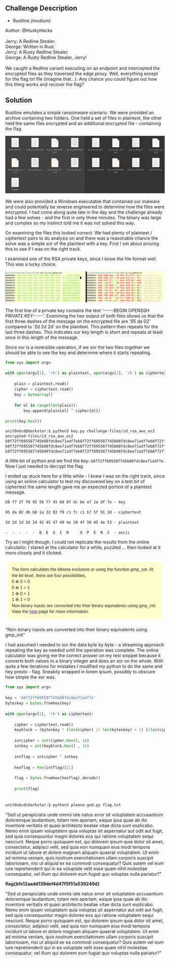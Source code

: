 
## Challenge Description

* Rustline <em>(medium)</em>

Author: @HuskyHacks<br><br>Jerry: A Redline Stealer. <br> George: Written in Rust. <br> Jerry: A Rusty Redline Stealer. <br> George: A Rusty Redline Stealer, Jerry! <br><br> We caught a Redline variant executing on an endpoint and intercepted the encrypted files as they traversed the edge proxy. Well, everything except for the flag.txt file (imagine that...). Any chance you could figure out how this thing works and recover the flag?<br>

## Solution

Rustline emulates a simple ransomware scenario. We were provided an archive containing two folders. One held a set of files in plaintext, the other held the same files encrypted and an additional encrypted file - containing the flag.

![screenshot](rustline00.png)

We were also provided a Windows executable that contained our malware and could potentially be reverse engineered to determine how the files were encrypted. I had come along quite late in the day and the challenge already had a few solves - and the first in only three minutes. The binary was large and complex so my instinct told me it was not solved this way.

On examining the files this looked correct. We had plenty of plaintext / ciphertext pairs to do analysis on and there was a reasonable chance the solve was a simple xor of the plaintext with a key. First I set about proving this to see if I was on the right track.

I examined one of the RSA private keys, since I know the file format well. This was a lucky choice.

![screenshot](rustline01.png)

The first line of a private key contains the text '-----BEGIN OPENSSH PRIVATE KEY-----'. Examining the hex output of both files shows us that the first three dashes of the message on the encrypted file are '95 da 02' compared to '2d 2d 2d' on the plaintext. This pattern then repeats for the last three dashes. This indicates our key length is short and repeats at least once in this length of the message.

Since xor is a reversible operation, if we xor the two files together we should be able to see the key and determine where it starts repeating.

```python
from sys import argv

with open(argv[1], 'rb') as plaintext, open(argv[2], 'rb') as ciphertext:

	plain = plaintext.read()
	cipher = ciphertext.read()
	key = bytearray()

	for el in range(len(plain)):
		key.append(plain[el] ^ cipher[el])

print(key.hex())
```

```
unit0xbcd@darkstar:$ python3 key.py challenge-files/id_rsa_aws_ec2 encrypted-files/id_rsa_aws_ec2
b8f72ff695587745b08fdc8ee71adf7eb8f72ff695587745b08fdc8ee71adf7eb8f72ff695587745b08fdc8ee71adf7e
b8f72ff695587745b08fdc8ee71adf7eb8f72ff695587745b08fdc8ee71adf7eb8f72ff695587745b08fdc8ee71adf7e
b8f72ff695587745b08fdc8ee71adf7eb8f72ff695587745b08fdc8ee71adf7eb8f72ff695587745b08fdc8ee71adf7e
```

A little bit of python and we find the key: `b8f72ff695587745b08fdc8ee71adf7e`. Now I just needed to decrypt the flag.

I ended up stuck here for a little while - I knew I was on the right track, since using an online calculator to test my discovered key on a test bit of ciphertext the same length gave me an expected portion of a plaintext message.

```
b8 f7 2f f6 95 58 77 45 b0 8f dc 8e e7 1a df 7e - key

95 da 02 db b8 1a 32 02 f9 c1 fc c1 b7 5f 91 2d - ciphertext

2d 2d 2d 2d 2d 42 45 47 49 4e 20 4f 50 45 4e 53 - plaintext

-  -  -  -  -  B  E  G  I  N     O  P  E  N  S  - ascii 
```

Try as I might though, I could not replicate the results from the online calculator. I stared at the calculator for a while, puzzled ... then looked at it more closely and it clicked.

![screenshot](rustline02.png)

"Non-binary inputs are converted into their binary equivalents using gmp_init"

I had assumed I needed to xor the data byte by byte - a streaming approach repeating the key as needed until the operation was complete. The online calculator was giving me the correct answer on my test snippet because it converts both values to a binary integer and does an xor on the whole. With quite a few iterations for mistakes I modified my python to do the same and hey presto - flag. Sneakily wrapped in lorem ipsum, possibly to obscure how simple the xor was.

```python
from sys import argv

key = 'b8f72ff695587745b08fdc8ee71adf7e'
byteskey = bytes.fromhex(key)

with open(argv[1], 'rb') as ciphertext:

	cipher = ciphertext.read()
	keyblock = (byteskey * (len(cipher) // len(byteskey) + 1) [:len(cipher)]

	intcipher = int(cipher.hex(), 16)
	intkey = int(keyblock.hex() , 16)

	intflag = intcipher ^ intkey

	hexflag = hex(intflag)[2:]

	flag = bytes.fromhex(hexflag).decode()

	print(flag)


unit0xbcd@darkstar:$ python3 please-god.py flag.txt

```

"Sed ut perspiciatis unde omnis iste natus error sit voluptatem accusantium doloremque laudantium, totam rem aperiam, eaque ipsa quae ab illo inventore veritatis et quasi architecto beatae vitae dicta sunt explicabo. Nemo enim ipsam voluptatem quia voluptas sit aspernatur aut odit aut fugit, sed quia consequuntur magni dolores eos qui ratione voluptatem sequi nesciunt. Neque porro quisquam est, qui dolorem ipsum quia dolor sit amet, consectetur, adipisci velit, sed quia non numquam eius modi tempora incidunt ut labore et dolore magnam aliquam quaerat voluptatem. Ut enim ad minima veniam, quis nostrum exercitationem ullam corporis suscipit laboriosam, nisi ut aliquid ex ea commodi consequatur? Quis autem vel eum iure reprehenderit qui in ea voluptate velit esse quam nihil molestiae consequatur, vel illum qui dolorem eum fugiat quo voluptas nulla pariatur?"

**flag{bfe12aadd139def4d47f5f51a539249d}**

"Sed ut perspiciatis unde omnis iste natus error sit voluptatem accusantium doloremque laudantium, totam rem aperiam, eaque ipsa quae ab illo inventore veritatis et quasi architecto beatae vitae dicta sunt explicabo. Nemo enim ipsam voluptatem quia voluptas sit aspernatur aut odit aut fugit, sed quia consequuntur magni dolores eos qui ratione voluptatem sequi nesciunt. Neque porro quisquam est, qui dolorem ipsum quia dolor sit amet, consectetur, adipisci velit, sed quia non numquam eius modi tempora incidunt ut labore et dolore magnam aliquam quaerat voluptatem. Ut enim ad minima veniam, quis nostrum exercitationem ullam corporis suscipit laboriosam, nisi ut aliquid ex ea commodi consequatur? Quis autem vel eum iure reprehenderit qui in ea voluptate velit esse quam nihil molestiae consequatur, vel illum qui dolorem eum fugiat quo voluptas nulla pariatur?"





